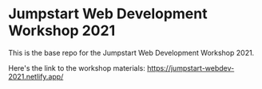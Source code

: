 # Jumpstart Web Development Workshop 2021

This is the base repo for the Jumpstart Web Development Workshop 2021.

Here's the link to the workshop materials: https://jumpstart-webdev-2021.netlify.app/
